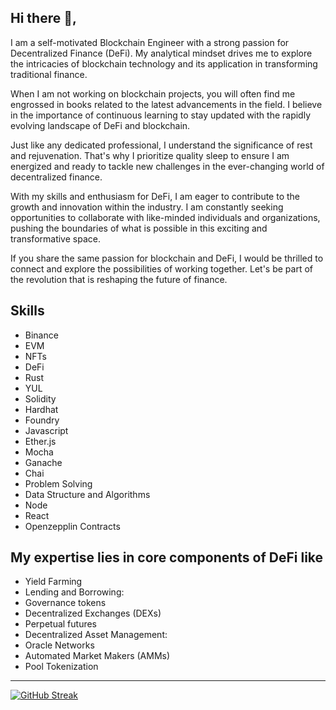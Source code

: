 ## Hi there 👋,           
I am a self-motivated Blockchain Engineer with a strong passion for Decentralized Finance (DeFi). My analytical mindset drives me to explore the intricacies of blockchain technology and its application in transforming traditional finance.

When I am not working on blockchain projects, you will often find me engrossed in books related to the latest advancements in the field. I believe in the importance of continuous learning to stay updated with the rapidly evolving landscape of DeFi and blockchain.

Just like any dedicated professional, I understand the significance of rest and rejuvenation. That's why I prioritize quality sleep to ensure I am energized and ready to tackle new challenges in the ever-changing world of decentralized finance.

With my skills and enthusiasm for DeFi, I am eager to contribute to the growth and innovation within the industry. I am constantly seeking opportunities to collaborate with like-minded individuals and organizations, pushing the boundaries of what is possible in this exciting and transformative space.

If you share the same passion for blockchain and DeFi, I would be thrilled to connect and explore the possibilities of working together. Let's be part of the revolution that is reshaping the future of finance.


## Skills
- Binance
- EVM
- NFTs
- DeFi
- Rust
- YUL
- Solidity
- Hardhat
- Foundry
- Javascript
- Ether.js
- Mocha
- Ganache
- Chai
- Problem Solving
- Data Structure and Algorithms
- Node
- React
- Openzepplin Contracts

## My expertise lies in core components of DeFi like
- Yield Farming
- Lending and Borrowing:
- Governance tokens
- Decentralized Exchanges (DEXs)
- Perpetual futures
- Decentralized Asset Management:
- Oracle Networks
- Automated Market Makers (AMMs)
- Pool Tokenization

---
[![GitHub Streak](https://streak-stats.demolab.com/?user=Debugger022&theme=radical)](https://git.io/streak-stats)

